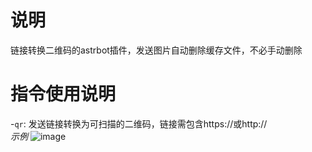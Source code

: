# 说明
链接转换二维码的astrbot插件，发送图片自动删除缓存文件，不必手动删除

# 指令使用说明
-`qr`: 发送链接转换为可扫描的二维码，链接需包含https://或http://<br>
*示例*
![image](https://github.com/user-attachments/assets/1e77637b-8d57-4cea-b47f-91f72def6001)
